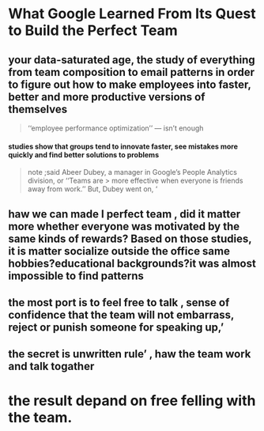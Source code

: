 # What Google Learned From Its Quest to Build the Perfect Team

## your data-saturated age, the study of everything from team composition to email patterns in order to figure out how to make employees into faster, better and more productive versions of themselves

> ‘‘employee performance optimization’’ — isn’t enough
####  studies show that groups tend to innovate faster, see mistakes more quickly and find better solutions to problems
> note ;said Abeer Dubey, a manager in Google’s People Analytics division, or ‘‘Teams are > more effective when everyone is friends away from work.’’ But, Dubey went on, ‘

## haw we can made I perfect team ,  did it matter more whether everyone was motivated by the same kinds of rewards? Based on those studies, it is matter  socialize outside the office same hobbies?educational backgrounds?it was almost impossible to find patterns
## the most port is to feel free to talk ,  sense of confidence that the team will not embarrass, reject or punish someone for speaking up,’


## the secret is unwritten rule’ , haw the team work and talk  togather 

# the result depand on free felling with the team. 